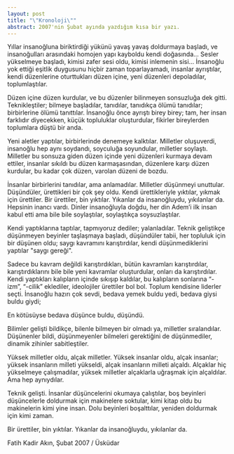 ```yaml
---
layout: post
title: "\"Kronoloji\""
abstract: 2007'nin Şubat ayında yazdığım kısa bir yazı.
---
```


Yıllar insanoğluna biriktirdiği yükünü yavaş yavaş doldurmaya başladı,
ve insanoğulları arasındaki homojen yapı kayboldu kendi doğasında...
Sesler yükselmeye başladı, kimisi zafer sesi oldu, kimisi inlemenin sisi...
İnsanoğlu yok ettiği eşitlik duygusunu hiçbir zaman toparlayamadı,
insanlar ayrıştılar, kendi düzenlerine oturttukları düzen içine,
yeni düzenleri depoladılar, toplumlaştılar.

Düzen içine düzen kurdular, ve bu düzenler bilinmeyen sonsuzluğa dek gitti.
Teknikleştiler; bilmeye başladılar, tanıdılar, tanıdıkça ölümü tanıdılar;
birbirlerine ölümü tanıttılar. İnsanoğlu önce ayrıştı birey birey; tam, her
insan farklıdır diyecekken, küçük topluluklar oluşturdular, fikirler
bireylerden toplumlara düştü bir anda.

Yeni aletler yaptılar, birbirlerinde denemeye kalktılar. Milletler oluşuverdi,
insanoğlu hep aynı soydandı, soyculuğa soyundular, milletler soylaştı. Milletler
bu sonsuza giden düzen içinde yeni düzenleri kurmaya devam ettiler, insanlar
sıkıldı bu düzen karmaşasından, düzenlere karşı düzen kurdular, bu kadar çok
düzen, varolan düzeni de bozdu.

İnsanlar birbirlerini tanıdılar, ama anlamadılar. Milletler düşünmeyi unuttular.
Düşündüler, ürettikleri bir çok şey oldu. Kendi ürettikleriyle yıktılar, yıkmak için ürettiler.
Bir ürettiler, bin yıktılar. Yıkanlar da insanoğluydu, yıkılanlar da. Hepsinin
inancı vardı. Dinler insanoğluyla doğdu, her din Adem’i ilk insan kabul etti
ama bile bile soylaştılar, soylaştıkça soysuzlaştılar.

Kendi yaptıklarına taptılar, tapmıyoruz dediler; yalanladılar. Teknik geliştikçe
düşünmeyen beyinler taşlaşmaya başladı, düşündüler tabii, her topluluk için bir düşünen oldu;
saygı kavramını karıştırdılar, kendi düşünmediklerini yaptılar "saygı gereği".

Sadece bu kavram değildi karıştırdıkları, bütün kavramları karıştırdılar, karıştırdıklarını
bile bile yeni kavramlar oluşturdular, onları da karıştırdılar. Kendi yaptıkları
kalıpların içinde sıkışıp kaldılar, bu kalıpların sonlarına “-izm”, “-cilik” eklediler,
ideolojiler ürettiler bol bol. Toplum kendisine liderler seçti. İnsanoğlu hazırı çok sevdi,
bedava yemek buldu yedi, bedava giysi buldu giydi;

En kötüsüyse bedava düşünce buldu, düşündü.

Bilimler gelişti bildikçe, bilenle bilmeyen bir olmadı ya, milletler sıralandılar.
Düşünenler bildi, düşünmeyenler bilmeleri gerektiğini de düşünmediler, dinamik zihinler
sabitleştiler.

Yüksek milletler oldu, alçak milletler. Yüksek insanlar oldu, alçak insanlar;
yüksek insanların milleti yükseldi, alçak insanların milleti alçaldı. Alçaklar
hiç yükselmeye çalışmadılar, yüksek milletler alçaklarla uğraşmak için alçaldılar.
Ama hep aynıydılar.

Teknik gelişti. İnsanlar düşüncelerini okumaya çalıştılar, boş beyinleri düşüncelerle
doldurmak için makinelere soktular, kimi kitap oldu bu makinelerin kimi yine insan.
Dolu beyinleri boşalttılar, yeniden doldurmak için kimi zaman.

Bir ürettiler, bin yıktılar. Yıkanlar da insanoğluydu, yıkılanlar da.

Fatih Kadir Akın,
Şubat 2007 / Üsküdar
